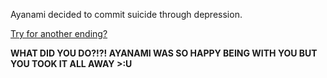 Ayanami decided to commit suicide through depression.

  [Try for another ending?](home.md)

  **WHAT DID YOU DO?!?! AYANAMI WAS SO HAPPY BEING WITH YOU BUT YOU TOOK IT ALL AWAY >:U**